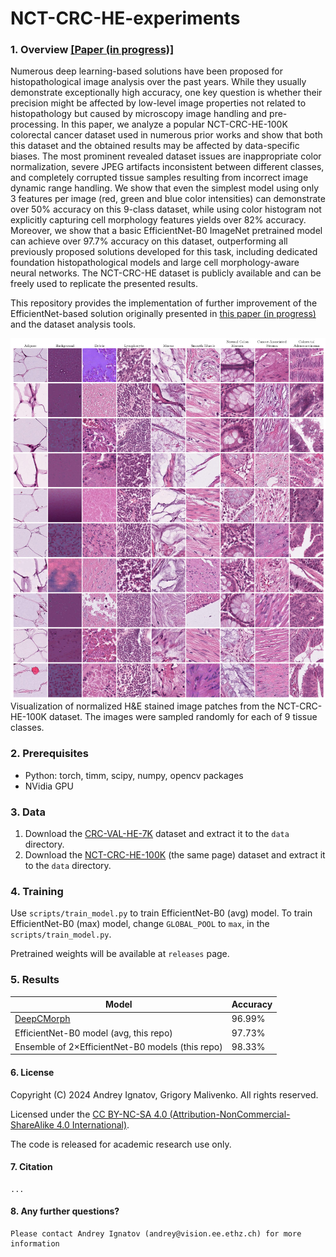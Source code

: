 # NCT-CRC-HE-experiments

### 1. Overview [[Paper (in progress)]]()

Numerous deep learning-based solutions have been proposed for histopathological image analysis over the past years. While they usually demonstrate exceptionally high accuracy, one key question is whether their precision might be affected by low-level image properties not related to histopathology but caused by microscopy image handling and pre-processing. In this paper, we analyze a popular NCT-CRC-HE-100K colorectal cancer dataset used in numerous prior works and show that both this dataset and the obtained results may be affected by data-specific biases. The most prominent revealed dataset issues are inappropriate color normalization, severe JPEG artifacts inconsistent between different classes, and completely corrupted tissue samples resulting from incorrect image dynamic range handling. We show that even the simplest model using only 3 features per image (red, green and blue color intensities) can demonstrate over 50% accuracy on this 9-class dataset, while using color histogram not explicitly capturing cell morphology features yields over 82% accuracy. Moreover, we show that a basic EfficientNet-B0 ImageNet pretrained model can achieve over 97.7% accuracy on this dataset, outperforming all previously proposed solutions developed for this task, including dedicated foundation histopathological models and large cell morphology-aware neural networks. The NCT-CRC-HE dataset is publicly available and can be freely used to replicate the presented results. 

This repository provides the implementation of further improvement of the EfficientNet-based solution originally presented in [this paper (in progress)]() and the dataset analysis tools. 


![NCT-CRCHE-100K](./images/NCT-CRCHE-100K.jpg)
Visualization of normalized H&E stained image patches from the NCT-CRC-HE-100K dataset. The images were sampled randomly for each of 9 tissue classes.


### 2. Prerequisites

- Python: torch, timm, scipy, numpy, opencv packages
- NVidia GPU


### 3. Data

1. Download the [CRC-VAL-HE-7K](https://zenodo.org/records/1214456) dataset and extract it to the ``data`` directory.
2. Download the [NCT-CRC-HE-100K](https://zenodo.org/records/1214456) (the same page) dataset and extract it to the ``data`` directory.


### 4. Training

Use `scripts/train_model.py` to train EfficientNet-B0 (avg) model. To train EfficientNet-B0 (max) model, change `GLOBAL_POOL` to `max`, in the `scripts/train_model.py`.

Pretrained weights will be available at `releases` page.


### 5. Results

| Model                                              | Accuracy | 
|----------------------------------------------------|----------|
| [DeepCMorph](https://github.com/aiff22/DeepCMorph) | 96.99%   |
| EfficientNet-B0 model (avg, this repo)             | 97.73%   |
| Ensemble of 2×EfficientNet-B0 models (this repo)   | 98.33%   |


#### 6. License

Copyright (C) 2024 Andrey Ignatov, Grigory Malivenko. All rights reserved.

Licensed under the [CC BY-NC-SA 4.0 (Attribution-NonCommercial-ShareAlike 4.0 International)](https://creativecommons.org/licenses/by-nc-sa/4.0/legalcode).

The code is released for academic research use only.


#### 7. Citation

```
...
```


#### 8. Any further questions?

```
Please contact Andrey Ignatov (andrey@vision.ee.ethz.ch) for more information
```
